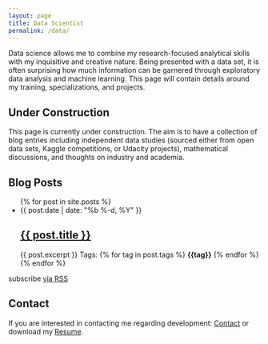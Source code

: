 ```yaml
---
layout: page
title: Data Scientist
permalink: /data/
---
```


Data science allows me to combine my research-focused analytical skills with my inquisitive and creative nature. Being presented with a data set, it is often surprising how much information can be garnered through exploratory data analysis and machine learning. This page will contain details around my training, specializations, and projects.

## Under Construction

This page is currently under construction. The aim is to have a collection of blog entries including independent data studies (sourced either from open data sets, Kaggle competitions, or Udacity projects), mathematical discussions, and thoughts on industry and academia. 


## <i class="fa fa-bar-chart"></i> Blog Posts

<ul class="post-list">
{% for post in site.posts %}
<li>
<span class="post-meta">{{ post.date | date: "%b %-d, %Y" }}</span>

<h2>
<a class="post-link" href="{{ post.url | prepend: site.baseurl }}">{{ post.title }}</a>
</h2>
{{ post.excerpt }}
Tags: {% for tag in post.tags %}  <b>{{tag}}</b>  {% endfor %}
</li>
{% endfor %}
</ul>

<p class="rss-subscribe">subscribe <a href="{{ "/feed.xml" | prepend: site.baseurl }}">via RSS</a></p>


## <i class="fa fa-bar-chart"></i> Contact

If you are interested in contacting me regarding development: [<i class="fa fa-envelope"></i> Contact](mailto:developer@davidjw.co.uk?Subject=Development%20Contact%20Enquiry) or download my [<i class="fa fa-file-text"></i> Resume](/files/DJW-CV.pdf).

